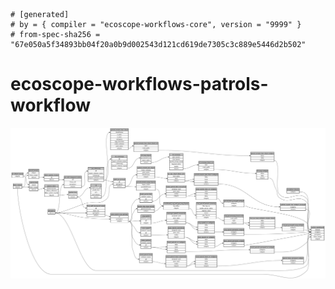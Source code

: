 ```
# [generated]
# by = { compiler = "ecoscope-workflows-core", version = "9999" }
# from-spec-sha256 = "67e050a5f34893bb04f20a0b9d002543d121cd619de7305c3c889e5446d2b502"

```
# ecoscope-workflows-patrols-workflow

![](graph.png)
